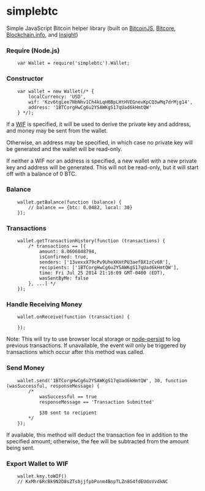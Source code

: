 simplebtc
==============

Simple JavaScript Bitcoin helper library (built on [BitcoinJS](http://bitcoinjs.org/), [Bitcore](http://bitcore.io/), [Blockchain.info](http://blockchain.info/), and [Insight](http://insight.bitpay.com/))


### Require (Node.js)

```
	var Wallet = require('simplebtc').Wallet;
```

### Constructor

```
	var wallet = new Wallet(/* {
		localCurrency: 'USD',
		wif: 'Kzv6tgLee7NbNhv1Ch4kLqH8BpLHtHVEGnevKpCQ3wMq7drMjg14',
		address: '1BTCorgHwCg6u2YSAWKgS17qUad6kHmtQW'
	} */);
```

If a [WIF](https://en.bitcoin.it/wiki/Wallet_import_format) is specified, it will be used to derive the private key and address, and money may be sent from the wallet.

Otherwise, an address may be specified, in which case no private key will be generated and the wallet will be read-only.

If neither a WIF nor an address is specified, a new wallet with a new private key and address will be generated. This will not be read-only, but it will start off with a balance of 0 BTC.

### Balance

```
	wallet.getBalance(function (balance) {
		// balance == {btc: 0.0482, local: 30}
	});
```

### Transactions

```
	wallet.getTransactionHistory(function (transactions) {
		/* transactions == [{
			amount: 8.0606848794,
			isConfirmed: true,
			senders: ['13vexxX79cPv9UheXKHtPU3aefBX1zCv6R'],
			recipients: ['1BTCorgHwCg6u2YSAWKgS17qUad6kHmtQW'],
			time: Fri Jul 25 2014 21:16:09 GMT-0400 (EDT),
			wasSentByMe: false
		}, ...] */
	});
```

### Handle Receiving Money

```
	wallet.onReceive(function (transaction) {

	});
```

Note: This will try to use browser local storage or [node-persist](https://github.com/simonlast/node-persist) to log previous transactions. If unavailable, the event will only be triggered by transactions which occur after this method was called.

### Send Money

```
	wallet.send('1BTCorgHwCg6u2YSAWKgS17qUad6kHmtQW', 30, function (wasSuccessful, responseMessage) {
		/*
			wasSuccessful == true
			responseMessage == 'Transaction Submitted'

			$30 sent to recipient
		*/
	});
```

If available, this method will deduct the transaction fee in addition to the specified amount; otherwise, the fee will be subtracted from the amount being sent.

### Export Wallet to WIF

```
	wallet.key.toWIF()
	// KxMhr6RcBk9N2D8sZTsbjjfpbPonm4BnpTLZn8G4fdEUdoVvdkNC
```
